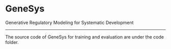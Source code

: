 # GeneSys
Generative Regulatory Modeling for Systematic Development

---
The source code of GeneSys for training and evaluation are under the code folder.

